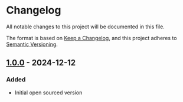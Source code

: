 # Changelog

All notable changes to this project will be documented in this file.

The format is based on [Keep a Changelog](https://keepachangelog.com/en/1.0.0/),
and this project adheres to [Semantic Versioning](https://semver.org/spec/v2.0.0.html).

## [1.0.0] - 2024-12-12

### Added

- Initial open sourced version

[1.0.0]: https://github.com/klarna-incubator/TODO/releases/tag/v1.0.0
